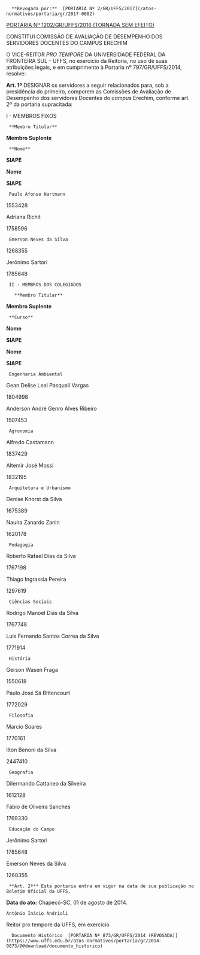       **Revogada por:**  [PORTARIA Nº 2/GR/UFFS/2017](/atos-normativos/portaria/gr/2017-0002) 

  [PORTARIA Nº 1202/GR/UFFS/2016 (TORNADA SEM EFEITO)](/atos-normativos/portaria/gr/2016-1202) 

   CONSTITUI COMISSÃO DE AVALIAÇÃO DE DESEMPENHO DOS SERVIDORES DOCENTES DO CAMPUS ERECHIM  

O VICE-REITOR *PRO TEMPORE* DA UNIVERSIDADE FEDERAL DA FRONTEIRA SUL - UFFS, no exercício da Reitoria, no uso de suas atribuições legais, e em cumprimento à Portaria nº 797/GR/UFFS/2014, resolve:

 **Art. 1º** DESIGNAR os servidores a seguir relacionados para, sob a presidência do primeiro, comporem as Comissões de Avaliação de Desempenho dos servidores Docentes do *campus* Erechim, conforme art. 2º da portaria supracitada:

 I - MEMBROS FIXOS

     **Membro Titular**

   **Membro Suplente**

     **Nome**

   **SIAPE**

   **Nome**

   **SIAPE**

     Paulo Afonso Hartmann

   1553428

   Adriana Richit

   1758596

     Emerson Neves da Silva

   1268355

   Jerônimo Sartori

   1785648

     II - MEMBROS DOS COLEGIADOS

       **Membro Titular**

   **Membro Suplente**

     **Curso**

   **Nome**

   **SIAPE**

   **Nome**

   **SIAPE**

     Engenharia Ambiental

   Gean Delise Leal Pasquali Vargas

   1804998

   Anderson André Genro Alves Ribeiro

   1507453

     Agronomia

   Alfredo Castamann

   1837429

   Altemir José Mossi 

   1832195

     Arquitetura e Urbanismo

   Denise Knorst da Silva

   1675389

   Nauíra Zanardo Zanin

   1620178

     Pedagogia

   Roberto Rafael Dias da Silva

   1767198

   Thiago Ingrassia Pereira 

   1297619

     Ciências Sociais

   Rodrigo Manoel Dias da Silva

   1767748

   Luis Fernando Santos Correa da Silva

   1771914

     História

   Gerson Wasen Fraga 

   1550618

   Paulo José Sá Bittencourt 

   1772029

     Filosofia

   Marcio Soares

   1770161

   Ilton Benoni da Silva

   2447410

     Geografia 

   Dilermando Cattaneo da Silveira

   1612128

   Fábio de Oliveira Sanches

   1769330

     Educação do Campo

   Jerônimo Sartori 

   1785648

   Emerson Neves da Silva

   1268355

     **Art. 2º** Esta portaria entra em vigor na data de sua publicação no Boletim Oficial da UFFS.

  

   **Data do ato:** Chapecó-SC, 01 de agosto de 2014.   
 

    Antônio Inácio Andrioli   
 Reitor pro tempore da UFFS, em exercício 

      Documento Histórico  [PORTARIA Nº 873/GR/UFFS/2014 (REVOGADA)](https://www.uffs.edu.br/atos-normativos/portaria/gr/2014-0873/@@download/documento_historico)     
      